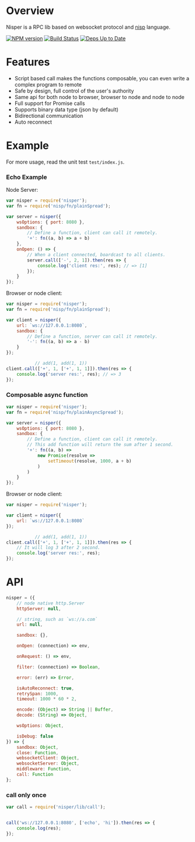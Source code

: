 # Overview

Nisper is a RPC lib based on websocket protocol and [nisp][] language.

[![NPM version](https://badge.fury.io/js/nisper.svg)](http://badge.fury.io/js/nisper) [![Build Status](https://travis-ci.org/ysmood/nisper.svg)](https://travis-ci.org/ysmood/nisper) [![Deps Up to Date](https://david-dm.org/ysmood/nisper.svg?style=flat)](https://david-dm.org/ysmood/nisper)


# Features

- Script based call makes the functions composable, you can even write a complex program to remote
- Safe by design, full control of the user's authority
- Same api for both node to browser, browser to node and node to node
- Full support for Promise calls
- Supports binary data type (json by default)
- Bidirectional communication
- Auto reconnect

# Example

For more usage, read the unit test `test/index.js`.

### Echo Example

Node Server:

```js
var nisper = require('nisper');
var fn = require('nisp/fn/plainSpread');

var server = nisper({
    wsOptions: { port: 8080 },
    sandbox: {
        // Define a function, client can call it remotely.
        '+': fn((a, b) => a + b)
    },
    onOpen: () => {
        // When a client connected, boardcast to all clients.
        server.call(['-', 2, 1]).then(res => {
            console.log('client res:', res); // => [1]
        });
    }
});

```

Browser or node client:

```js
var nisper = require('nisper');
var fn = require('nisp/fn/plainSpread');

var client = nisper({
    url: `ws://127.0.0.1:8080`,
    sandbox: {
        // Define a function, server can call it remotely.
        '-': fn((a, b) => a - b)
    }
});

           // add(1, add(1, 1))
client.call(['+', 1, ['+', 1, 1]]).then(res => {
    console.log('server res:', res); // => 3
});

```


### Composable async function


```js
var nisper = require('nisper');
var fn = require('nisp/fn/plainAsyncSpread');

var server = nisper({
    wsOptions: { port: 8080 },
    sandbox: {
        // Define a function, client can call it remotely.
        // This add function will return the sum after 1 second.
        '+': fn((a, b) =>
            new Promise(resolve =>
                setTimeout(resolve, 1000, a + b)
            )
        )
    }
});

```

Browser or node client:

```js
var nisper = require('nisper');

var client = nisper({
    url: `ws://127.0.0.1:8080`
});

           // add(1, add(1, 1))
client.call(['+', 1, ['+', 1, 1]]).then(res => {
    // It will log 3 after 2 second.
    console.log('server res:', res);
});

```


# API

```js
nisper = ({
    // node native http.Server
    httpServer: null,

    // string, such as `ws://a.com`
    url: null,

    sandbox: {},

    onOpen: (connection) => env,

    onRequest: () => env,

    filter: (connection) => Boolean,

    error: (err) => Error,

    isAutoReconnect: true,
    retrySpan: 1000,
    timeout: 1000 * 60 * 2,

    encode: (Object) => String || Buffer,
    decode: (String) => Object,

    wsOptions: Object,

    isDebug: false
}) => {
    sandbox: Object,
    close: Function,
    websocketClient: Object,
    websocketServer: Object,
    middleware: Function,
    call: Function
};
```

### call only once

```js
var call = require('nisper/lib/call');


call('ws://127.0.0.1:8080', ['echo', 'hi']).then(res => {
    console.log(res);
});
```

[nisp]: https://github.com/ysmood/nisp